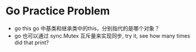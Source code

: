 # Go Practice Problem

- go this go 中基类和继承类中的this，分别指代的是哪个对象？
- go 也可以通过 sync.Mutex 互斥量来实现同步, try it, see how many times did that print?